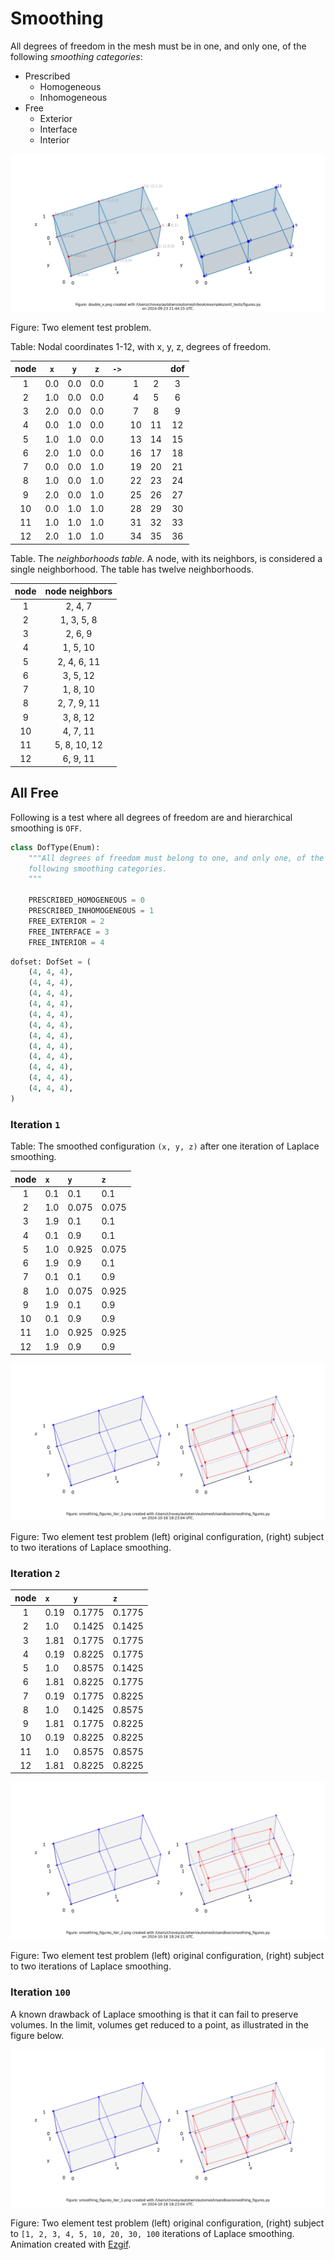 # Smoothing

All degrees of freedom in the mesh must be in one, and only one, of the
following *smoothing categories*:

* Prescribed
  * Homogeneous
  * Inhomogeneous
* Free
  * Exterior
  * Interface
  * Interior

![../unit_tests/double_x.png](../unit_tests/double_x.png)

Figure: Two element test problem.

Table: Nodal coordinates 1-12, with x, y, z, degrees of freedom.

node | `x` | `y` | `z` | `->` |  |  | dof
:---: | :---: | :---: | :---: | :---: | :---: | :---: | :---:
1  | 0.0 | 0.0 | 0.0 | | 1 | 2 | 3
2  | 1.0 | 0.0 | 0.0 | | 4 | 5 | 6
3  | 2.0 | 0.0 | 0.0 | | 7 | 8 | 9
4  | 0.0 | 1.0 | 0.0 | | 10 | 11 | 12
5  | 1.0 | 1.0 | 0.0 | | 13 | 14 | 15
6  | 2.0 | 1.0 | 0.0 | | 16 | 17 | 18
7  | 0.0 | 0.0 | 1.0 | | 19 | 20 | 21
8  | 1.0 | 0.0 | 1.0 | | 22 | 23 | 24
9  | 2.0 | 0.0 | 1.0 | | 25 | 26 | 27
10 | 0.0 | 1.0 | 1.0 | | 28 | 29 | 30
11 | 1.0 | 1.0 | 1.0 | | 31 | 32 | 33
12 | 2.0 | 1.0 | 1.0 | | 34 | 35 | 36

Table. The *neighborhoods table*. A node, with its neighbors, is considered a single neighborhood.  The table has twelve neighborhoods.

node | node neighbors
:---: | :---:
1  | 2, 4, 7
2  | 1, 3, 5, 8
3  | 2, 6, 9
4  | 1, 5, 10
5  | 2, 4, 6, 11
6  | 3, 5, 12
7  | 1, 8, 10
8  | 2, 7, 9, 11
9  | 3, 8, 12
10 | 4, 7, 11
11 | 5, 8, 10, 12
12 | 6, 9, 11

## All Free

Following is a test where all degrees of freedom are and
hierarchical smoothing is `OFF`.

```python
class DofType(Enum):
    """All degrees of freedom must belong to one, and only one, of the
    following smoothing categories.
    """

    PRESCRIBED_HOMOGENEOUS = 0
    PRESCRIBED_INHOMOGENEOUS = 1
    FREE_EXTERIOR = 2
    FREE_INTERFACE = 3
    FREE_INTERIOR = 4
```

```python
dofset: DofSet = (
    (4, 4, 4),
    (4, 4, 4),
    (4, 4, 4),
    (4, 4, 4),
    (4, 4, 4),
    (4, 4, 4),
    (4, 4, 4),
    (4, 4, 4),
    (4, 4, 4),
    (4, 4, 4),
    (4, 4, 4),
    (4, 4, 4),
)
```

### Iteration `1`

Table: The smoothed configuration `(x, y, z)` after one iteration of Laplace smoothing.

node | `x` | `y` | `z`
:---: | :--- | :--- | :---
1 | 0.1 | 0.1 |0.1
2 | 1.0 | 0.075 | 0.075
3 | 1.9 | 0.1 |0.1
4 | 0.1 | 0.9 | 0.1
5 | 1.0 | 0.925 | 0.075
6 | 1.9 | 0.9 | 0.1
7 | 0.1 | 0.1 |0.9
8 | 1.0 | 0.075 | 0.925
9 | 1.9 | 0.1 | 0.9
10 | 0.1 | 0.9 | 0.9
11 | 1.0 | 0.925 | 0.925
12 | 1.9 | 0.9 | 0.9

![free_laplace_iter_1.png](free_laplace_iter_1.png)

Figure: Two element test problem (left) original configuration, (right) subject to two iterations of Laplace smoothing.

### Iteration `2`

node | `x` | `y` | `z`
:---: | :--- | :--- | :---
1  | 0.19 | 0.1775 | 0.1775
2  | 1.0  | 0.1425 | 0.1425
3  | 1.81 | 0.1775 | 0.1775
4  | 0.19 | 0.8225 | 0.1775
5  | 1.0  | 0.8575 | 0.1425
6  | 1.81 | 0.8225 | 0.1775
7  | 0.19 | 0.1775 | 0.8225
8  | 1.0  | 0.1425 | 0.8575
9  | 1.81 | 0.1775 | 0.8225
10 | 0.19 | 0.8225 | 0.8225
11 | 1.0  | 0.8575 | 0.8575
12 | 1.81 | 0.8225 | 0.8225

![free_laplace_iter_2.png](free_laplace_iter_2.png)

Figure: Two element test problem (left) original configuration, (right) subject to two iterations of Laplace smoothing.

### Iteration `100`

A known drawback of Laplace smoothing is that it can fail to preserve volumes.  In the limit, volumes get reduced to a point, as illustrated in the figure below.

![free_laplace_iter_100.gif](free_laplace_iter_100.gif)

Figure: Two element test problem (left) original configuration, (right) subject to `[1, 2, 3, 4, 5, 10, 20, 30, 100` iterations of Laplace smoothing.  Animation created with [Ezgif](https://ezgif.com/).
